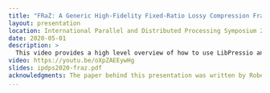 ```yaml
---
title: "FRaZ: A Generic High-Fidelity Fixed-Ratio Lossy Compression Framework for Floating Point Scientific Data"
layout: presentation
location: International Parallel and Distributed Processing Symposium 2020 (Virutal)
date: 2020-05-01
description: >
  This video provides a high level overview of how to use LibPressio and the features it provides.
video: https://youtu.be/oXpZAEEywHg
slides: ipdps2020-fraz.pdf
acknowledgments: The paper behind this presentation was written by Robert Underwood, Sheng Di, Jon C. Calhoun, and Franck Cappello.
...
```

<section class="slide level2">

</section>
